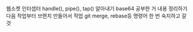 웹소켓 인터셉터 handle(), pipe(), tap() 알아내기
base64 공부한 거 내용 정리하기
다음 작업부터 브랜치 만들어서 작업
git merge, rebase등 명령어 한 번 숙지하고 갈 것